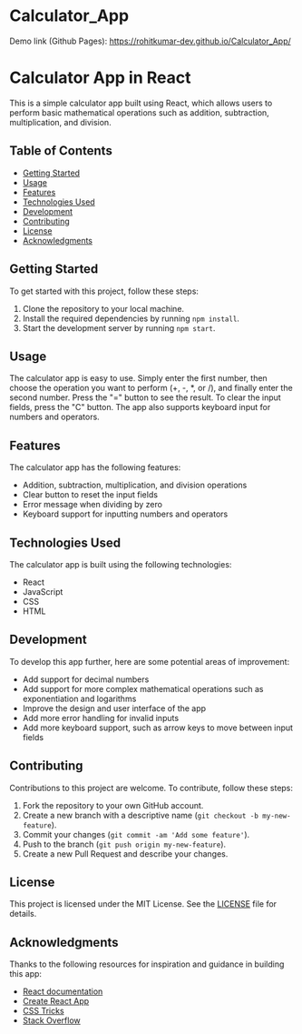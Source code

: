 # Calculator_App
Demo link (Github Pages): https://rohitkumar-dev.github.io/Calculator_App/

# Calculator App in React

This is a simple calculator app built using React, which allows users to perform basic mathematical operations such as addition, subtraction, multiplication, and division.

## Table of Contents

- [Getting Started](#getting-started)
- [Usage](#usage)
- [Features](#features)
- [Technologies Used](#technologies-used)
- [Development](#development)
- [Contributing](#contributing)
- [License](#license)
- [Acknowledgments](#acknowledgments)

## Getting Started

To get started with this project, follow these steps:

1. Clone the repository to your local machine.
2. Install the required dependencies by running `npm install`.
3. Start the development server by running `npm start`.

## Usage

The calculator app is easy to use. Simply enter the first number, then choose the operation you want to perform (+, -, *, or /), and finally enter the second number. Press the "=" button to see the result. To clear the input fields, press the "C" button. The app also supports keyboard input for numbers and operators.

## Features

The calculator app has the following features:

- Addition, subtraction, multiplication, and division operations
- Clear button to reset the input fields
- Error message when dividing by zero
- Keyboard support for inputting numbers and operators

## Technologies Used

The calculator app is built using the following technologies:

- React
- JavaScript
- CSS
- HTML

## Development

To develop this app further, here are some potential areas of improvement:

- Add support for decimal numbers
- Add support for more complex mathematical operations such as exponentiation and logarithms
- Improve the design and user interface of the app
- Add more error handling for invalid inputs
- Add more keyboard support, such as arrow keys to move between input fields

## Contributing

Contributions to this project are welcome. To contribute, follow these steps:

1. Fork the repository to your own GitHub account.
2. Create a new branch with a descriptive name (`git checkout -b my-new-feature`).
3. Commit your changes (`git commit -am 'Add some feature'`).
4. Push to the branch (`git push origin my-new-feature`).
5. Create a new Pull Request and describe your changes.

## License

This project is licensed under the MIT License. See the [LICENSE](LICENSE) file for details.

## Acknowledgments

Thanks to the following resources for inspiration and guidance in building this app:

- [React documentation](https://reactjs.org/docs/getting-started.html)
- [Create React App](https://create-react-app.dev/)
- [CSS Tricks](https://css-tricks.com/)
- [Stack Overflow](https://stackoverflow.com/)
